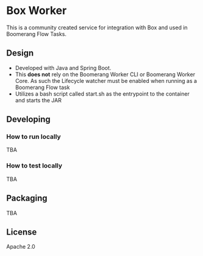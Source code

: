 # Box Worker

This is a community created service for integration with Box and used in Boomerang Flow Tasks.

## Design

- Developed with Java and Spring Boot. 
- This **does not** rely on the Boomerang Worker CLI or Boomerang Worker Core. As such the Lifecycle watcher must be enabled when running as a Boomerang Flow task
- Utilizes a bash script called start.sh as the entrypoint to the container and starts the JAR

## Developing

### How to run locally

TBA

### How to test locally

TBA

## Packaging

TBA

## License

Apache 2.0
